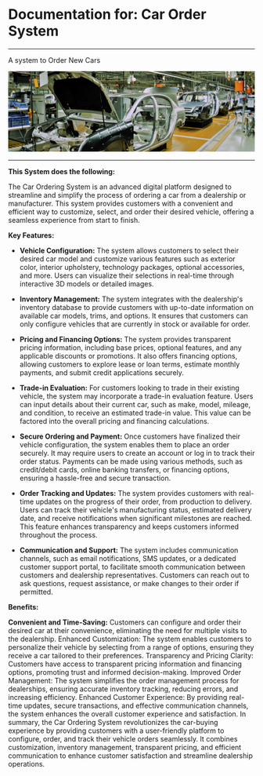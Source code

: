 Documentation for: Car Order System
===========================


-------

A system to Order New Cars

<p align="center">
  <img src ="images/cars_small.jpg" />
</p>

-------

**This System does the following:**


The Car Ordering System is an advanced digital platform designed to streamline and simplify the process of ordering a car from a dealership or manufacturer. This system provides customers with a convenient and efficient way to customize, select, and order their desired vehicle, offering a seamless experience from start to finish.

**Key Features:**

- **Vehicle Configuration:** The system allows customers to select their desired car model and customize various features such as exterior color, interior upholstery, technology packages, optional accessories, and more. Users can visualize their selections in real-time through interactive 3D models or detailed images.

- **Inventory Management:** The system integrates with the dealership's inventory database to provide customers with up-to-date information on available car models, trims, and options. It ensures that customers can only configure vehicles that are currently in stock or available for order.

- **Pricing and Financing Options:** The system provides transparent pricing information, including base prices, optional features, and any applicable discounts or promotions. It also offers financing options, allowing customers to explore lease or loan terms, estimate monthly payments, and submit credit applications securely.

- **Trade-in Evaluation:** For customers looking to trade in their existing vehicle, the system may incorporate a trade-in evaluation feature. Users can input details about their current car, such as make, model, mileage, and condition, to receive an estimated trade-in value. This value can be factored into the overall pricing and financing calculations.

- **Secure Ordering and Payment:** Once customers have finalized their vehicle configuration, the system enables them to place an order securely. It may require users to create an account or log in to track their order status. Payments can be made using various methods, such as credit/debit cards, online banking transfers, or financing options, ensuring a hassle-free and secure transaction.

- **Order Tracking and Updates:** The system provides customers with real-time updates on the progress of their order, from production to delivery. Users can track their vehicle's manufacturing status, estimated delivery date, and receive notifications when significant milestones are reached. This feature enhances transparency and keeps customers informed throughout the process.

- **Communication and Support:** The system includes communication channels, such as email notifications, SMS updates, or a dedicated customer support portal, to facilitate smooth communication between customers and dealership representatives. Customers can reach out to ask questions, request assistance, or make changes to their order if permitted.

**Benefits:**

**Convenient and Time-Saving:** Customers can configure and order their desired car at their convenience, eliminating the need for multiple visits to the dealership.
Enhanced Customization: The system enables customers to personalize their vehicle by selecting from a range of options, ensuring they receive a car tailored to their preferences.
Transparency and Pricing Clarity: Customers have access to transparent pricing information and financing options, promoting trust and informed decision-making.
Improved Order Management: The system simplifies the order management process for dealerships, ensuring accurate inventory tracking, reducing errors, and increasing efficiency.
Enhanced Customer Experience: By providing real-time updates, secure transactions, and effective communication channels, the system enhances the overall customer experience and satisfaction.
In summary, the Car Ordering System revolutionizes the car-buying experience by providing customers with a user-friendly platform to configure, order, and track their vehicle orders seamlessly. It combines customization, inventory management, transparent pricing, and efficient communication to enhance customer satisfaction and streamline dealership operations.

